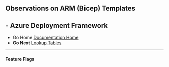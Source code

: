 ## Observations on ARM (Bicep) Templates 

## - Azure Deployment Framework ## 
- Go Home [Documentation Home](./index.md)
- **Go Next** [Lookup Tables](./Lookup_Tables.md)

* * *

####  Feature Flags

